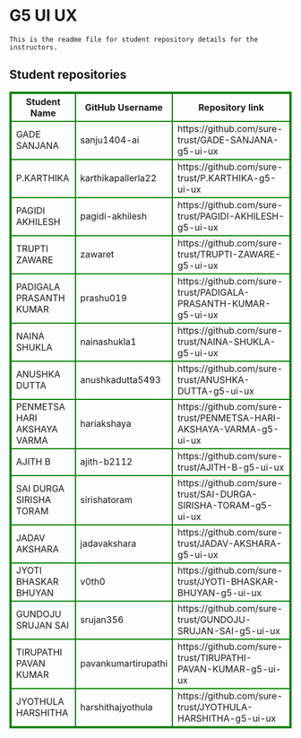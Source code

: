 # G5 UI UX
    This is the readme file for student repository details for the instructors.
## Student repositories 
<table style="border : 2px solid green; width:100%;">
<tr >
<th style="border : 2px solid green;">Student Name</th>
<th style="border : 2px solid green;">GitHub Username</th>
<th style="border : 2px solid green;">Repository link</th>
</tr>
<tr style="border : 2px solid green;">
<td style="border : 2px solid green;">GADE SANJANA</td> 

<td style="border : 2px solid green;">sanju1404-ai</td> 

<td style="border : 2px solid green;">https://github.com/sure-trust/GADE-SANJANA-g5-ui-ux</td> 
</tr>

<tr style="border : 2px solid green;">
<td style="border : 2px solid green;">P.KARTHIKA</td> 

<td style="border : 2px solid green;">karthikapallerla22</td> 

<td style="border : 2px solid green;">https://github.com/sure-trust/P.KARTHIKA-g5-ui-ux</td> 
</tr>

<tr style="border : 2px solid green;">
<td style="border : 2px solid green;">PAGIDI AKHILESH</td> 

<td style="border : 2px solid green;">pagidi-akhilesh</td> 

<td style="border : 2px solid green;">https://github.com/sure-trust/PAGIDI-AKHILESH-g5-ui-ux</td> 
</tr>

<tr style="border : 2px solid green;">
<td style="border : 2px solid green;">TRUPTI ZAWARE</td> 

<td style="border : 2px solid green;">zawaret</td> 

<td style="border : 2px solid green;">https://github.com/sure-trust/TRUPTI-ZAWARE-g5-ui-ux</td> 
</tr>

<tr style="border : 2px solid green;">
<td style="border : 2px solid green;">PADIGALA PRASANTH KUMAR</td> 

<td style="border : 2px solid green;">prashu019</td> 

<td style="border : 2px solid green;">https://github.com/sure-trust/PADIGALA-PRASANTH-KUMAR-g5-ui-ux</td> 
</tr>

<tr style="border : 2px solid green;">
<td style="border : 2px solid green;">NAINA SHUKLA</td> 

<td style="border : 2px solid green;">nainashukla1</td> 

<td style="border : 2px solid green;">https://github.com/sure-trust/NAINA-SHUKLA-g5-ui-ux</td> 
</tr>

<tr style="border : 2px solid green;">
<td style="border : 2px solid green;">ANUSHKA DUTTA</td> 

<td style="border : 2px solid green;">anushkadutta5493</td> 

<td style="border : 2px solid green;">https://github.com/sure-trust/ANUSHKA-DUTTA-g5-ui-ux</td> 
</tr>

<tr style="border : 2px solid green;">
<td style="border : 2px solid green;">PENMETSA HARI AKSHAYA VARMA</td> 

<td style="border : 2px solid green;">hariakshaya</td> 

<td style="border : 2px solid green;">https://github.com/sure-trust/PENMETSA-HARI-AKSHAYA-VARMA-g5-ui-ux</td> 
</tr>

<tr style="border : 2px solid green;">
<td style="border : 2px solid green;">AJITH B</td> 

<td style="border : 2px solid green;">ajith-b2112</td> 

<td style="border : 2px solid green;">https://github.com/sure-trust/AJITH-B-g5-ui-ux</td> 
</tr>

<tr style="border : 2px solid green;">
<td style="border : 2px solid green;">SAI DURGA SIRISHA TORAM</td> 

<td style="border : 2px solid green;">sirishatoram</td> 

<td style="border : 2px solid green;">https://github.com/sure-trust/SAI-DURGA-SIRISHA-TORAM-g5-ui-ux</td> 
</tr>

<tr style="border : 2px solid green;">
<td style="border : 2px solid green;">JADAV AKSHARA</td> 

<td style="border : 2px solid green;">jadavakshara</td> 

<td style="border : 2px solid green;">https://github.com/sure-trust/JADAV-AKSHARA-g5-ui-ux</td> 
</tr>

<tr style="border : 2px solid green;">
<td style="border : 2px solid green;">JYOTI BHASKAR BHUYAN</td> 

<td style="border : 2px solid green;">v0th0</td> 

<td style="border : 2px solid green;">https://github.com/sure-trust/JYOTI-BHASKAR-BHUYAN-g5-ui-ux</td> 
</tr>

<tr style="border : 2px solid green;">
<td style="border : 2px solid green;">GUNDOJU SRUJAN SAI</td> 

<td style="border : 2px solid green;">srujan356</td> 

<td style="border : 2px solid green;">https://github.com/sure-trust/GUNDOJU-SRUJAN-SAI-g5-ui-ux</td> 
</tr>

<tr style="border : 2px solid green;">
<td style="border : 2px solid green;">TIRUPATHI PAVAN KUMAR</td> 

<td style="border : 2px solid green;">pavankumartirupathi</td> 

<td style="border : 2px solid green;">https://github.com/sure-trust/TIRUPATHI-PAVAN-KUMAR-g5-ui-ux</td> 
</tr>

<tr style="border : 2px solid green;">
<td style="border : 2px solid green;">JYOTHULA HARSHITHA</td> 

<td style="border : 2px solid green;">harshithajyothula</td> 

<td style="border : 2px solid green;">https://github.com/sure-trust/JYOTHULA-HARSHITHA-g5-ui-ux</td> 
</tr>
